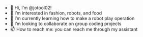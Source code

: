 - 👋 Hi, I’m @jotool02!
- 👀 I’m interested in fashion, robots, and food
- 🌱 I’m currently learning how to make a robot play operation
- 💞️ I’m looking to collaborate on group coding projects
- 📫 How to reach me: you can reach me through my assistant

<!---
jotool02/jotool02 is a ✨ special ✨ repository because its `README.md` (this file) appears on your GitHub profile.
You can click the Preview link to take a look at your changes.
--->
